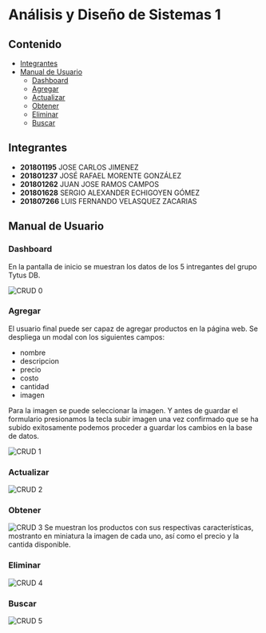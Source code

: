 # **Análisis y Diseño de Sistemas 1**

## **Contenido**   
- [Integrantes](#integrantes)
- [Manual de Usuario](#usuario)
   - [Dashboard](#dashboard)
   - [Agregar](#agregar)
   - [Actualizar](#actualizar)
   - [Obtener](#obtener)
   - [Eliminar](#eliminar)
   - [Buscar](#buscar)

## **Integrantes**<a name="integrantes"></a>
- **201801195**	JOSE CARLOS JIMENEZ
- **201801237**	JOSÉ RAFAEL MORENTE GONZÁLEZ
- **201801262**	JUAN JOSE RAMOS CAMPOS
- **201801628**	SERGIO ALEXANDER ECHIGOYEN GÓMEZ
- **201807266**	LUIS FERNANDO VELASQUEZ ZACARIAS

## **Manual de Usuario**<a name="usuario"></a>
### **Dashboard**<a name="dashboard"></a>
En la pantalla de inicio se muestran los datos de los 5 intregantes del grupo Tytus DB.

![CRUD 0](https://res.cloudinary.com/dtpqmjmhk/image/upload/v1623123376/AYDS1/Practica%201/F1_2_fcln2i.png)

### **Agregar**<a name="agregar"></a>
El usuario final puede ser capaz de agregar productos en la página web. Se despliega un modal con los siguientes campos:
- nombre
- descripcion
- precio
- costo
- cantidad
- imagen

Para la imagen se puede seleccionar la imagen. Y antes de guardar el formulario presionamos la tecla subir imagen una vez confirmado que se ha subido exitosamente podemos proceder a guardar los cambios en la base de datos.

![CRUD 1](https://res.cloudinary.com/dtpqmjmhk/image/upload/v1623123376/AYDS1/Practica%201/F2_blmgme.png)

### **Actualizar**<a name="actualizar"></a>
![CRUD 2](https://res.cloudinary.com/dtpqmjmhk/image/upload/v1623123376/AYDS1/Practica%201/F3_w4haeb.png)

### **Obtener**<a name="obtener"></a>
![CRUD 3](https://res.cloudinary.com/dtpqmjmhk/image/upload/v1623123376/AYDS1/Practica%201/F6_ni4f3g.png)
Se muestran los productos con sus respectivas características, mostranto en miniatura la imagen de cada uno, así como el precio y la cantida disponible.

### **Eliminar**<a name="eliminar"></a>
![CRUD 4](https://res.cloudinary.com/dtpqmjmhk/image/upload/v1623123375/AYDS1/Practica%201/F4_vzohow.png)

### **Buscar**<a name="buscar"></a>
![CRUD 5](https://res.cloudinary.com/dtpqmjmhk/image/upload/v1623123374/AYDS1/Practica%201/F5_xj9gc2.png)


